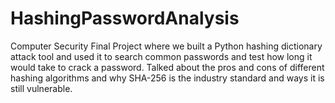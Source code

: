 # HashingPasswordAnalysis
Computer Security Final Project where we built a Python hashing dictionary attack tool and used it to search common passwords and test how long it would take to crack a password.
Talked about the pros and cons of different hashing algorithms and why SHA-256 is the industry standard and ways it is still vulnerable.
